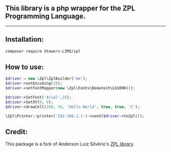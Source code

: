 ## This library is a php wrapper for the ZPL Programming Language.
---
## Installation:

```bash
composer require Stowers-LIMS/zpl
```

## How to use:

```php
$driver = new \Zpl\ZplBuilder('mm');
$driver->setEncoding(28);
$driver->setFontMapper(new \Zpl\Fonts\Bematech\Lb1000());

$driver->SetFont('Arial',16);
$driver->SetXY(0, 0);
$driver->drawCell(100, 10, 'Hello World', true, true, 'C');

\Zpl\Printer::printer('192.168.1.1')->send($driver->toZpl());
```

## Credit:

This package is a fork of Anderson Luiz Silvério's [ZPL library](https://github.com/andersonls/zpl).